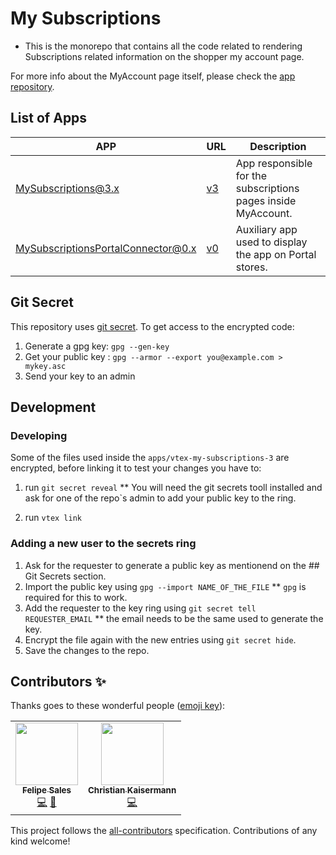 # My Subscriptions

- This is the monorepo that contains all the code related to rendering Subscriptions related information on the shopper my account page.

For more info about the MyAccount page itself, please check the [app repository](https://github.com/vtex-apps/my-account).

## List of Apps

| APP                                | URL                                                                                              | Description                                                   |
| ---------------------------------- | ------------------------------------------------------------------------------------------------ | ------------------------------------------------------------- |
| MySubscriptions@3.x                | [v3](https://github.com/vtex-apps/my-subscriptions/apps/vtex-my-subscriptions-3/)                | App responsible for the subscriptions pages inside MyAccount. |
| MySubscriptionsPortalConnector@0.x | [v0](https://github.com/vtex-apps/my-subscriptions/apps/vtex-my-subscriptions-portal-connector/) | Auxiliary app used to display the app on Portal stores.       |

## Git Secret

This repository uses [git secret](#https://git-secret.io/).
To get access to the encrypted code:

1. Generate a gpg key: `gpg --gen-key`
2. Get your public key : `gpg --armor --export you@example.com > mykey.asc`
3. Send your key to an admin

## Development

### Developing

Some of the files used inside the `apps/vtex-my-subscriptions-3` are encrypted, before linking it to test your changes you have to:

1. run `git secret reveal` \*\* You will need the git secrets tooll installed and ask for one of the repo`s admin to add your public key to the ring.

2. run `vtex link`

### Adding a new user to the secrets ring

1. Ask for the requester to generate a public key as mentionend on the ## Git Secrets section.
2. Import the public key using `gpg --import NAME_OF_THE_FILE` \*\* `gpg` is required for this to work.
3. Add the requester to the key ring using `git secret tell REQUESTER_EMAIL` \*\* the email needs to be the same used to generate the key.
4. Encrypt the file again with the new entries using `git secret hide`.
5. Save the changes to the repo.

## Contributors ✨

Thanks goes to these wonderful people ([emoji key](https://allcontributors.org/docs/en/emoji-key)):

<!-- ALL-CONTRIBUTORS-LIST:START - Do not remove or modify this section -->
<!-- prettier-ignore-start -->
<!-- markdownlint-disable -->
<table>
  <tr>
    <td align="center"><a href="http://salesfelipe.github.io"><img src="https://avatars1.githubusercontent.com/u/3926634?v=4" width="100px;" alt=""/><br /><sub><b>Felipe Sales</b></sub></a><br /><a href="https://github.com/vtex/my-subscriptions/commits?author=salesfelipe" title="Code">💻</a> <a href="https://github.com/vtex/my-subscriptions/commits?author=salesfelipe" title="Documentation">📖</a></td>
    <td align="center"><a href="https://kaisermann.me"><img src="https://avatars3.githubusercontent.com/u/12702016?v=4" width="100px;" alt=""/><br /><sub><b>Christian Kaisermann</b></sub></a><br /><a href="https://github.com/vtex/my-subscriptions/commits?author=kaisermann" title="Code">💻</a></td>
  </tr>
</table>

<!-- markdownlint-enable -->
<!-- prettier-ignore-end -->

<!-- ALL-CONTRIBUTORS-LIST:END -->

This project follows the [all-contributors](https://github.com/all-contributors/all-contributors) specification. Contributions of any kind welcome!
